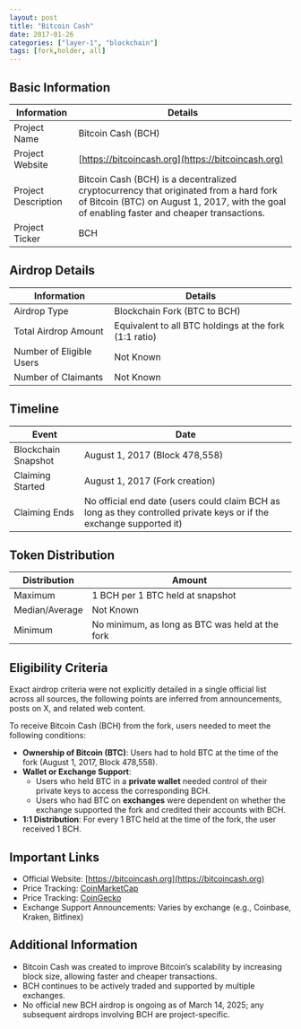 ```yaml
---
layout: post
title: "Bitcoin Cash"
date: 2017-01-26
categories: ["layer-1", "blockchain"]
tags: [fork,holder, all]
---
```


## Basic Information

| Information         | Details                                                                                                                                                                              |
| ------------------- | ------------------------------------------------------------------------------------------------------------------------------------------------------------------------------------ |
| Project Name        | Bitcoin Cash (BCH)                                                                                                                                                                   |
| Project Website     | [https://bitcoincash.org](https://bitcoincash.org)                                                                                                                                   |
| Project Description | Bitcoin Cash (BCH) is a decentralized cryptocurrency that originated from a hard fork of Bitcoin (BTC) on August 1, 2017, with the goal of enabling faster and cheaper transactions. |
| Project Ticker      | BCH                                                                                                                                                                                  |

## Airdrop Details

| Information              | Details                                                |
| ------------------------ | ------------------------------------------------------ |
| Airdrop Type             | Blockchain Fork (BTC to BCH)                           |
| Total Airdrop Amount     | Equivalent to all BTC holdings at the fork (1:1 ratio) |
| Number of Eligible Users | Not Known                                              |
| Number of Claimants      | Not Known                                              |

## Timeline

| Event               | Date                                                                                                                 |
| ------------------- | -------------------------------------------------------------------------------------------------------------------- |
| Blockchain Snapshot | August 1, 2017 (Block 478,558)                                                                                       |
| Claiming Started    | August 1, 2017 (Fork creation)                                                                                       |
| Claiming Ends       | No official end date (users could claim BCH as long as they controlled private keys or if the exchange supported it) |

## Token Distribution

| Distribution   | Amount                                          |
| -------------- | ----------------------------------------------- |
| Maximum        | 1 BCH per 1 BTC held at snapshot                |
| Median/Average | Not Known                                       |
| Minimum        | No minimum, as long as BTC was held at the fork |

## Eligibility Criteria

Exact airdrop criteria were not explicitly detailed in a single official list across all sources, the following points are inferred from announcements, posts on X, and related web content.

To receive Bitcoin Cash (BCH) from the fork, users needed to meet the following conditions:

- **Ownership of Bitcoin (BTC)**: Users had to hold BTC at the time of the fork (August 1, 2017, Block 478,558).
- **Wallet or Exchange Support**:
  - Users who held BTC in a **private wallet** needed control of their private keys to access the corresponding BCH.
  - Users who had BTC on **exchanges** were dependent on whether the exchange supported the fork and credited their accounts with BCH.
- **1:1 Distribution**: For every 1 BTC held at the time of the fork, the user received 1 BCH.

## Important Links

- Official Website: [https://bitcoincash.org](https://bitcoincash.org)
- Price Tracking: [CoinMarketCap](https://coinmarketcap.com/currencies/bitcoin-cash/)
- Price Tracking: [CoinGecko](https://www.coingecko.com/en/coins/bitcoin-cash)
- Exchange Support Announcements: Varies by exchange (e.g., Coinbase, Kraken, Bitfinex)

## Additional Information

- Bitcoin Cash was created to improve Bitcoin’s scalability by increasing block size, allowing faster and cheaper transactions.
- BCH continues to be actively traded and supported by multiple exchanges.
- No official new BCH airdrop is ongoing as of March 14, 2025; any subsequent airdrops involving BCH are project-specific.
